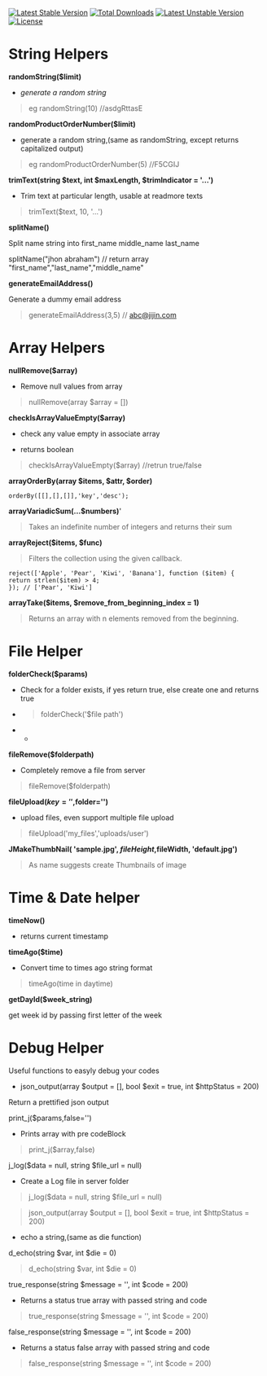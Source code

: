 [![Latest Stable Version](https://poser.pugx.org/jjin/helpers/v/stable)](https://packagist.org/packages/jjin/helpers)
[![Total Downloads](https://poser.pugx.org/jjin/helpers/downloads)](https://packagist.org/packages/jjin/helpers)
[![Latest Unstable Version](https://poser.pugx.org/jjin/helpers/v/unstable)](https://packagist.org/packages/jjin/helpers)
[![License](https://poser.pugx.org/jjin/helpers/license)](https://packagist.org/packages/jjin/helpers)


# **String Helpers**

  

**randomString($limit)**

  

-  *generate a random string*

  

> eg randomString(10) //asdgRttasE

  

  

**randomProductOrderNumber($limit)**

  

- generate a random string,(same as randomString, except returns capitalized output)

  

> eg randomProductOrderNumber(5) //F5CGIJ

  

  

**trimText(string $text, int $maxLength, $trimIndicator = '...')**

  

  

- Trim text at particular length, usable at readmore texts

  

  

> trimText($text, 10, '...')

  

  

**splitName()**

  

Split name string into first_name middle_name last_name

  

  

splitName("jhon abraham") // return array "first_name","last_name","middle_name"

  

  

**generateEmailAddress()**

  

Generate a dummy email address

  

> generateEmailAddress(3,5) // abc@jijin.com

  

  

# Array Helpers

  

**nullRemove($array)**

  

  

- Remove null values from array

  

  

> nullRemove(array $array = [])

  

  

**checkIsArrayValueEmpty($array)**

  

  

- check any value empty in associate array

  

- returns boolean

  

  

>checkIsArrayValueEmpty($array) //retrun true/false

  


  **arrayOrderBy(array  $items, $attr, $order)**
  
  

    orderBy([[],[],[]],'key','desc');
    

**arrayVariadicSum(...$numbers)**'

> Takes an indefinite number of integers and returns their sum

**arrayReject($items, $func)**

> Filters the collection using the given callback.

    reject(['Apple', 'Pear', 'Kiwi', 'Banana'], function ($item) {
    return strlen($item) > 4;
    }); // ['Pear', 'Kiwi']

  
  **arrayTake($items, $remove_from_beginning_index  =  1)**
  
  

> Returns an array with n elements removed from the beginning.

# File Helper

  

**folderCheck($params)**

  

- Check for a folder exists, if yes return true, else create one and returns true

  

-  > folderCheck('$file path')

  

- -

  

**fileRemove($folderpath)**

  

- Completely remove a file from server

  

>fileRemove($folderpath)

  

  

**fileUpload($key='',$folder='')**

  

- upload files, even support multiple file upload

  

> fileUpload('my_files','uploads/user')

  

  

**JMakeThumbNail( 'sample.jpg', $fileHeight,$fileWidth, 'default.jpg')**

  

  

> As name suggests create Thumbnails of image

  

  

# Time & Date helper

  

  

**timeNow()**

  

- returns current timestamp

  

**timeAgo($time)**

  

- Convert time to times ago string format

  

> timeAgo(time in daytime)

  

**getDayId($week_string)**

  

get week id by passing first letter of the week

  

  

# Debug Helper

  

  

Useful functions to easyly debug your codes

  

  

- json_output(array $output = [], bool $exit = true, int $httpStatus = 200)

  

Return a prettified json output

  

  

print_j($params,false='')

  

- Prints array with pre codeBlock

  

>print_j($array,false)

  

  

j_log($data = null, string $file_url = null)

  

- Create a Log file in server folder

  

>j_log($data = null, string $file_url = null)

  

  

>json_output(array $output = [], bool $exit = true, int $httpStatus = 200)

  

- echo a string,(same as die function)

  

d_echo(string $var, int $die = 0)

  

>d_echo(string $var, int $die = 0)

  

  

true_response(string $message = '', int $code = 200)

  

- Returns a status true array with passed string and code

  

>true_response(string $message = '', int $code = 200)

  

  

false_response(string $message = '', int $code = 200)

  

- Returns a status false array with passed string and code

  

>false_response(string $message = '', int $code = 200)
